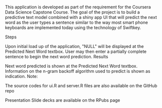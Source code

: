 This application is developed as part of the requirement for the Coursera Data Science Capstone Course. The goal of the project is to build a predictive text model combined with a shiny app UI that will predict the next word as the user types a sentence similar to the way most smart phone keyboards are implemented today using the technology of Swiftkey.

Steps

Upon initial load up of the application, "NULL" will be displayed at the Predicted Next Word textbox.
User may then enter a partially complete sentence to begin the next word prediction.
Results

Next word predicted is shown at the Predicted Next Word textbox.
Information on the n-gram backoff algorithm used to predict is shown as indication.
Note:

The source codes for ui.R and server.R files are also available on the GitHub repo

Presentation Slide decks are available on the RPubs page

